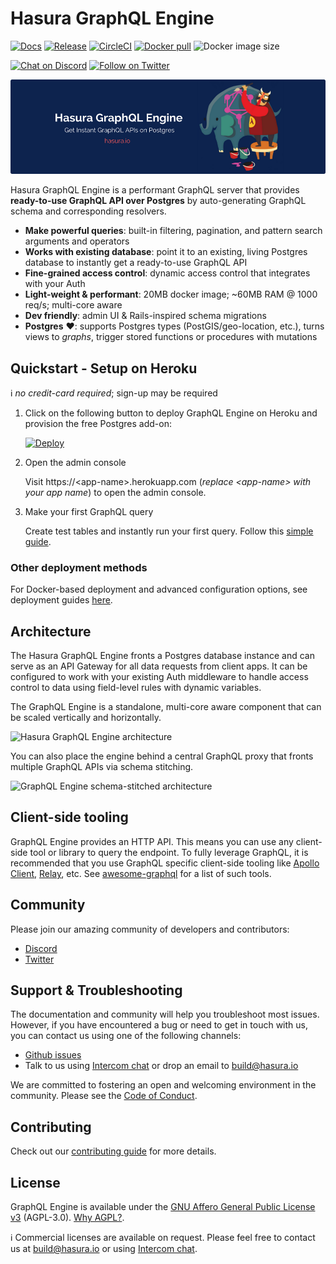 # Hasura GraphQL Engine

[![Docs](https://img.shields.io/badge/docs-v1.0-brightgreen.svg?style=flat)](https://docs.hasura.io)
[![Release](https://img.shields.io/github/release/hasura/graphql-engine/all.svg?style=flat)](https://github.com/hasura/graphql-engine/releases)
[![CircleCI](https://circleci.com/gh/hasura/graphql-engine.svg?style=shield)](https://circleci.com/gh/hasura/graphql-engine)
[![Docker pull](https://img.shields.io/docker/pulls/hasura/graphql-engine.svg?style=flat)](https://hub.docker.com/r/hasura/graphql-engine/)
![Docker image size](https://img.shields.io/microbadger/image-size/hasura/graphql-engine/latest.svg)

[![Chat on Discord](https://img.shields.io/discord/407792526867693568.svg?logo=discord&style=flat)](https://discord.gg/AnmPAz3)
[![Follow on Twitter](https://img.shields.io/twitter/follow/HasuraHQ.svg?style=flat&logo=twitter)](https://twitter.com/intent/follow?screen_name=HasuraHQ)

![Hasura GraphQL Engine Banner](assets/banner.png)

Hasura GraphQL Engine is a performant GraphQL server that provides **ready-to-use GraphQL API over Postgres** by auto-generating GraphQL schema and corresponding resolvers. 

* **Make powerful queries**: built-in filtering, pagination, and pattern search arguments and operators
* **Works with existing database**: point it to an existing, living Postgres database to instantly get a ready-to-use GraphQL API
* **Fine-grained access control**: dynamic access control that integrates with your Auth
* **Light-weight & performant**: 20MB docker image; ~60MB RAM @ 1000 req/s; multi-core aware
* **Dev friendly**: admin UI & Rails-inspired schema migrations
* **Postgres** ❤️: supports Postgres types (PostGIS/geo-location, etc.), turns views to *graphs*, trigger stored functions or procedures with mutations

## Quickstart - Setup on Heroku

:information_source: *no credit-card required*; sign-up may be required

1. Click on the following button to deploy GraphQL Engine on Heroku and provision the free Postgres add-on:

    [![Deploy](https://www.herokucdn.com/deploy/button.svg)](https://heroku.com/deploy?template=https://github.com/hasura/graphql-engine-heroku)

2. Open the admin console

   Visit https://\<app-name\>.herokuapp.com (*replace \<app-name\> with your app name*) to open the admin console.

3. Make your first GraphQL query

   Create test tables and instantly run your first query. Follow this [simple guide](https://docs.hasura.io/1.0/graphql/manual/getting-started/first-graphql-query.html).

### Other deployment methods

For Docker-based deployment and advanced configuration options, see deployment guides [here](https://docs.hasura.io/1.0/graphql/manual/getting-started/index.html).

## Architecture

The Hasura GraphQL Engine fronts a Postgres database instance and can serve as an API Gateway for all data requests from client apps. It can be configured to work with your existing Auth middleware to handle access control to data using field-level rules with dynamic variables.

The GraphQL Engine is a standalone, multi-core aware component that can be scaled vertically and horizontally.

![Hasura GraphQL Engine architecture](https://hasura.io/rstatic/dist/3021ad7d73fb15e8f7bdf86612ebd8a9.png)

You can also place the engine behind a central GraphQL proxy that fronts multiple GraphQL APIs via schema stitching.

![GraphQL Engine schema-stitched architecture](https://docs.platform.hasura.io/0.15/_images/graphql-schema-stitching.png)

## Client-side tooling

GraphQL Engine provides an HTTP API. This means you can use any client-side tool or library to query the endpoint. To fully leverage GraphQL, it is recommended that you use GraphQL specific client-side tooling like [Apollo Client](https://github.com/apollographql/apollo-client), [Relay](https://github.com/facebook/relay), etc. See [awesome-graphql](https://github.com/chentsulin/awesome-graphql) for a list of such tools.

## Community

Please join our amazing community of developers and contributors:

- [Discord](https://discord.gg/vBPpJkS)
- [Twitter](https://twitter.com/hasurahq)

## Support & Troubleshooting

The documentation and community will help you troubleshoot most issues. However, if you have encountered a bug or need to get in touch with us, you can contact us using one of the following channels:

* [Github issues](https://github.com/hasura/graphql-engine/issues)
* Talk to us using [Intercom chat](https://hasura.io) or drop an email to build@hasura.io

We are committed to fostering an open and welcoming environment in the community. Please see the [Code of Conduct](code-of-conduct.md).

## Contributing

Check out our [contributing guide](CONTRIBUTING.md) for more details.

## License

GraphQL Engine is available under the [GNU Affero General Public License v3](https://www.gnu.org/licenses/agpl-3.0.en.html) (AGPL-3.0). [Why AGPL?](https://gist.github.com/hasura-bot/9c36a0201a7563f7762b265a12b044d5).

:information_source: Commercial licenses are available on request. Please feel free to contact us at build@hasura.io or using [Intercom chat](https://hasura.io).